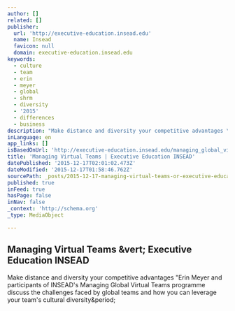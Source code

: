 ```yaml
---
author: []
related: []
publisher:
  url: 'http://executive-education.insead.edu'
  name: Insead
  favicon: null
  domain: executive-education.insead.edu
keywords:
  - culture
  - team
  - erin
  - meyer
  - global
  - shrm
  - diversity
  - '2015'
  - differences
  - business
description: "Make distance and diversity your competitive advantages \"Erin Meyer and participants of INSEAD's Managing Global Virtual Teams programme discuss the challenges faced by global teams and how you can leverage your team's cultural diversity."
inLanguage: en
app_links: []
isBasedOnUrl: 'http://executive-education.insead.edu/managing_global_virtual_teams'
title: 'Managing Virtual Teams | Executive Education INSEAD'
datePublished: '2015-12-17T02:01:02.473Z'
dateModified: '2015-12-17T01:58:46.762Z'
sourcePath: _posts/2015-12-17-managing-virtual-teams-or-executive-education-insead.md
published: true
inFeed: true
hasPage: false
inNav: false
_context: 'http://schema.org'
_type: MediaObject

---
```

<article style=""><h1>Managing Virtual Teams &amp;vert; Executive Education INSEAD</h1><p>Make distance and diversity your competitive advantages "Erin Meyer and participants of INSEAD's Managing Global Virtual Teams programme discuss the challenges faced by global teams and how you can leverage your team's cultural diversity&amp;period;</p></article>